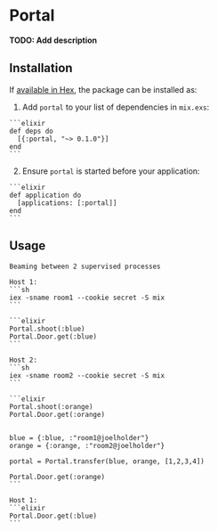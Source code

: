 # Portal

**TODO: Add description**

## Installation

If [available in Hex](https://hex.pm/docs/publish), the package can be installed as:

  1. Add `portal` to your list of dependencies in `mix.exs`:

    ```elixir
    def deps do
      [{:portal, "~> 0.1.0"}]
    end
    ```

  2. Ensure `portal` is started before your application:

    ```elixir
    def application do
      [applications: [:portal]]
    end
    ```

## Usage

    Beaming between 2 supervised processes

    Host 1:
    ```sh
    iex -sname room1 --cookie secret -S mix
    ```

    ```elixir
    Portal.shoot(:blue)
    Portal.Door.get(:blue)
    ```

    Host 2:
    ```sh
    iex -sname room2 --cookie secret -S mix
    ```

    ```elixir
    Portal.shoot(:orange)
    Portal.Door.get(:orange)

```

```

    blue = {:blue, :"room1@joelholder"}
    orange = {:orange, :"room2@joelholder"}

    portal = Portal.transfer(blue, orange, [1,2,3,4])

    Portal.Door.get(:orange)
    ```

    Host 1:
    ```elixir
    Portal.Door.get(:blue)
    ```
